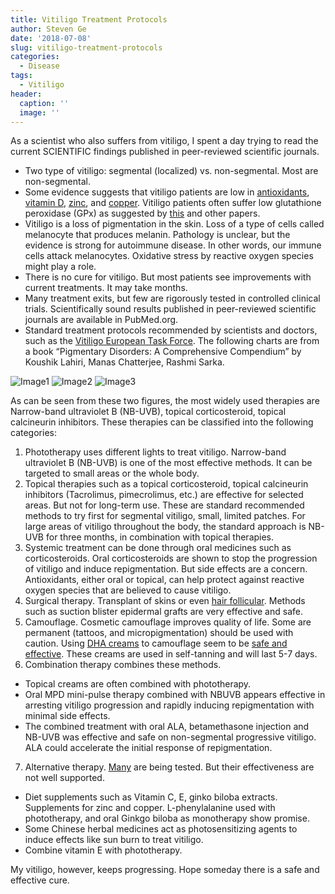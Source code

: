 ```yaml
---
title: Vitiligo Treatment Protocols
author: Steven Ge
date: '2018-07-08'
slug: vitiligo-treatment-protocols
categories:
  - Disease
tags:
  - Vitiligo
header:
  caption: ''
  image: ''
---
```



As a scientist who also suffers from vitiligo, I spent a day trying to read the current SCIENTIFIC findings published in peer-reviewed scientific journals. 

* Two type of vitiligo: segmental (localized) vs. non-segmental. Most are non-segmental. 
* Some evidence suggests that vitiligo patients are low in [antioxidants](http://www.ncbi.nlm.nih.gov/pubmed/27057010), [vitamin D](http://www.ncbi.nlm.nih.gov/pubmed/26422855), [zinc](http://www.ncbi.nlm.nih.gov/pubmed/24517587), and [copper](http://www.ncbi.nlm.nih.gov/pubmed/24517587). Vitiligo patients often suffer low glutathione peroxidase (GPx) as suggested by [this](http://www.ncbi.nlm.nih.gov/pubmed/27218102) and other papers. 
* Vitiligo is a loss of pigmentation in the skin. Loss of a type of cells called melanocyte that produces melanin. Pathology is unclear, but the evidence is strong for autoimmune disease. In other words, our immune cells attack melanocytes. Oxidative stress by reactive oxygen species might play a role. 
* There is no cure for vitiligo. But most patients see improvements with current treatments. It may take months. 
* Many treatment exits, but few are rigorously tested in controlled clinical trials.  Scientifically sound results published in peer-reviewed scientific journals are available in PubMed.org. 
* Standard treatment protocols recommended by scientists and doctors, such as the [Vitiligo European Task Force](http://www.espcr.org/vetf/). The following charts are from a book “Pigmentary Disorders: A Comprehensive Compendium” by Koushik Lahiri, Manas Chatterjee, Rashmi Sarka. 

![Image1](/img/vitiligo/image001.png)
![Image2](/img/vitiligo/image003.png)
![Image3](/img/vitiligo/image005.png)

As can be seen from these two figures, the most widely used therapies are Narrow-band ultraviolet B (NB-UVB), topical corticosteroid, topical calcineurin inhibitors.
These therapies can be classified into the following categories:

1.	Phototherapy uses different lights to treat vitiligo. Narrow-band ultraviolet B (NB-UVB) is one of the most effective methods. It can be targeted to small areas or the whole body.
2.	Topical therapies such as a topical corticosteroid, topical calcineurin inhibitors (Tacrolimus, pimecrolimus, etc.) are effective for selected areas. But not for long-term use. These are standard recommended methods to try first for segmental vitiligo, small, limited patches. For large areas of vitiligo throughout the body, the standard approach is NB-UVB for three months, in combination with topical therapies. 
3.	Systemic treatment can be done through oral medicines such as corticosteroids. Oral corticosteroids are shown to stop the progression of vitiligo and induce repigmentation. But side effects are a concern. Antioxidants, either oral or topical, can help protect against reactive oxygen species that are believed to cause vitiligo. 
4.	Surgical therapy. Transplant of skins or even [hair follicular](http://www.ncbi.nlm.nih.gov/pubmed/26865785). Methods such as suction blister epidermal grafts are very effective and safe.  
5.	Camouflage. Cosmetic camouflage improves quality of life. Some are permanent (tattoos, and micropigmentation) should be used with caution. Using [DHA creams](http://www.dermnetnz.org/treatments/dihydroxyacetone.html) to camouflage seem to be [safe and effective](http://www.ncbi.nlm.nih.gov/pubmed/18377610). These creams are used in self-tanning and will last 5-7 days. 
6.	Combination therapy combines these methods. 
 - 	Topical creams are often combined with phototherapy.
 - 	Oral MPD mini-pulse therapy combined with NBUVB appears effective in arresting vitiligo progression and rapidly inducing repigmentation with minimal side effects.
 -  The combined treatment with oral ALA, betamethasone injection and NB-UVB was effective and safe on non-segmental progressive vitiligo. ALA could accelerate the initial response of repigmentation.
7.	Alternative therapy. [Many](http://www.ncbi.nlm.nih.gov/pubmed/18498646) are being tested. But their effectiveness are not well supported. 
 - Diet supplements such as Vitamin C, E, ginko biloba extracts. Supplements for zinc and copper. L-phenylalanine used with phototherapy, and oral Ginkgo biloba as monotherapy show promise. 
 - Some Chinese herbal medicines act as photosensitizing agents to induce effects like sun burn to treat vitiligo. 
 - 	Combine vitamin E with phototherapy.
 
 My vitiligo, however, keeps progressing. Hope someday there is a safe and effective cure.


